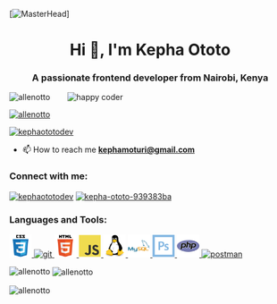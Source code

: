 [![MasterHead](<img align="right" width="400px" alt="happy coder" src="https://i.pinimg.com/originals/ce/69/4f/ce694f560636dffcf42ecf40d4f2f962.gif">)]
<h1 align="center">Hi 👋, I'm Kepha Ototo</h1>
<h3 align="center">A passionate frontend developer from Nairobi, Kenya</h3>
<img align="right" width="400px" alt="happy coder" src="https://gifer.com/en/4LQU">

<p align="left"> <img src="https://komarev.com/ghpvc/?username=allenotto&label=Profile%20views&color=0e75b6&style=flat" alt="allenotto" /> </p>

<p align="left"> <a href="https://github.com/ryo-ma/github-profile-trophy"><img src="https://github-profile-trophy.vercel.app/?username=allenotto" alt="allenotto" /></a> </p>

<p align="left"> <a href="https://twitter.com/kephaototodev" target="blank"><img src="https://img.shields.io/twitter/follow/kephaototodev?logo=twitter&style=for-the-badge" alt="kephaototodev" /></a> </p>

- 📫 How to reach me **kephamoturi@gmail.com**

<h3 align="left">Connect with me:</h3>
<p align="left">
<a href="https://twitter.com/kephaototodev" target="blank"><img align="center" src="https://raw.githubusercontent.com/rahuldkjain/github-profile-readme-generator/master/src/images/icons/Social/twitter.svg" alt="kephaototodev" height="30" width="40" /></a>
<a href="https://linkedin.com/in/kepha-ototo-939383ba" target="blank"><img align="center" src="https://raw.githubusercontent.com/rahuldkjain/github-profile-readme-generator/master/src/images/icons/Social/linked-in-alt.svg" alt="kepha-ototo-939383ba" height="30" width="40" /></a>
</p>

<h3 align="left">Languages and Tools:</h3>
<p align="left"> <a href="https://www.w3schools.com/css/" target="_blank" rel="noreferrer"> <img src="https://raw.githubusercontent.com/devicons/devicon/master/icons/css3/css3-original-wordmark.svg" alt="css3" width="40" height="40"/> </a> <a href="https://git-scm.com/" target="_blank" rel="noreferrer"> <img src="https://www.vectorlogo.zone/logos/git-scm/git-scm-icon.svg" alt="git" width="40" height="40"/> </a> <a href="https://www.w3.org/html/" target="_blank" rel="noreferrer"> <img src="https://raw.githubusercontent.com/devicons/devicon/master/icons/html5/html5-original-wordmark.svg" alt="html5" width="40" height="40"/> </a> <a href="https://developer.mozilla.org/en-US/docs/Web/JavaScript" target="_blank" rel="noreferrer"> <img src="https://raw.githubusercontent.com/devicons/devicon/master/icons/javascript/javascript-original.svg" alt="javascript" width="40" height="40"/> </a> <a href="https://www.linux.org/" target="_blank" rel="noreferrer"> <img src="https://raw.githubusercontent.com/devicons/devicon/master/icons/linux/linux-original.svg" alt="linux" width="40" height="40"/> </a> <a href="https://www.mysql.com/" target="_blank" rel="noreferrer"> <img src="https://raw.githubusercontent.com/devicons/devicon/master/icons/mysql/mysql-original-wordmark.svg" alt="mysql" width="40" height="40"/> </a> <a href="https://www.photoshop.com/en" target="_blank" rel="noreferrer"> <img src="https://raw.githubusercontent.com/devicons/devicon/master/icons/photoshop/photoshop-line.svg" alt="photoshop" width="40" height="40"/> </a> <a href="https://www.php.net" target="_blank" rel="noreferrer"> <img src="https://raw.githubusercontent.com/devicons/devicon/master/icons/php/php-original.svg" alt="php" width="40" height="40"/> </a> <a href="https://postman.com" target="_blank" rel="noreferrer"> <img src="https://www.vectorlogo.zone/logos/getpostman/getpostman-icon.svg" alt="postman" width="40" height="40"/> </a> </p>

<p><img align="left" src="https://github-readme-stats.vercel.app/api/top-langs?username=allenotto&show_icons=true&locale=en&layout=compact" alt="allenotto" /></p>

<p>&nbsp;<img align="center" src="https://github-readme-stats.vercel.app/api?username=allenotto&show_icons=true&locale=en" alt="allenotto" /></p>

<p><img align="center" src="https://github-readme-streak-stats.herokuapp.com/?user=allenotto&" alt="allenotto" /></p>
